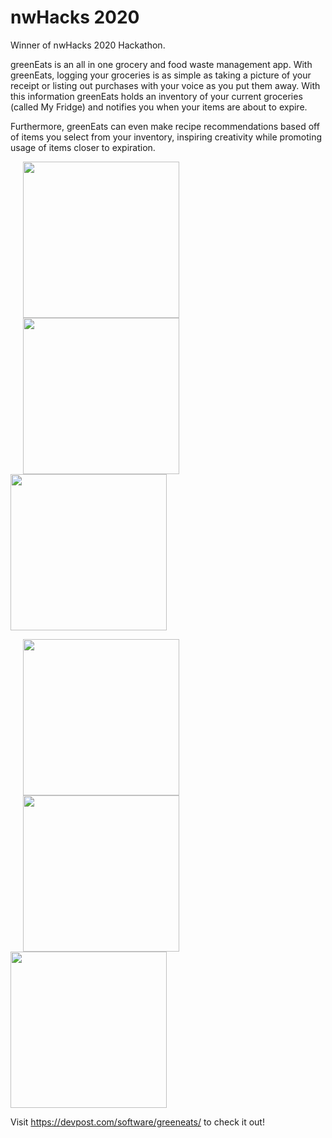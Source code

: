 # nwHacks 2020
Winner of nwHacks 2020 Hackathon.

greenEats is an all in one grocery and food waste management app. With greenEats, logging your groceries is as simple as taking a picture of your receipt or listing out purchases with your voice as you put them away. With this information greenEats holds an inventory of your current groceries (called My Fridge) and notifies you when your items are about to expire. 

Furthermore, greenEats can even make recipe recommendations based off of items you select from your inventory, inspiring creativity while promoting usage of items closer to expiration.

<p float="left">
  <img src="https://challengepost-s3-challengepost.netdna-ssl.com/photos/production/software_photos/000/909/198/datas/original.png"   width="250" hspace="20"/>
  <img src="https://challengepost-s3-challengepost.netdna-ssl.com/photos/production/software_photos/000/909/200/datas/gallery.jpg"   width="250" hspace="20" /> 
  <img src="https://challengepost-s3-challengepost.netdna-ssl.com/photos/production/software_photos/000/909/197/datas/gallery.jpg"  width="250" />
  
</p>
<p float="left">
 <img src="https://challengepost-s3-challengepost.netdna-ssl.com/photos/production/software_photos/000/909/257/datas/gallery.jpg" 
      width="250" hspace="20"/> 
  <img src="https://challengepost-s3-challengepost.netdna-ssl.com/photos/production/software_photos/000/909/199/datas/gallery.jpg" 
 width="250" hspace="20"/>
  <img src="https://challengepost-s3-challengepost.netdna-ssl.com/photos/production/software_photos/000/909/294/datas/gallery.jpg"  width="250" />
  </p>


Visit https://devpost.com/software/greeneats/ to check it out!
